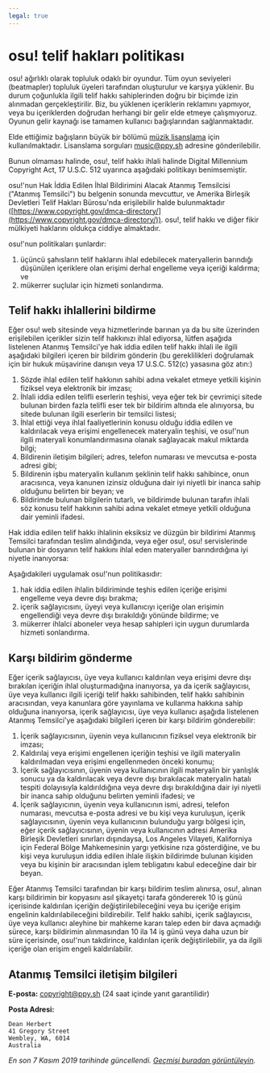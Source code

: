 ```yaml
---
legal: true
---
```


# osu! telif hakları politikası

osu! ağırlıklı olarak topluluk odaklı bir oyundur. Tüm oyun seviyeleri (beatmapler) topluluk üyeleri tarafından oluşturulur ve karşıya yüklenir. Bu durum çoğunlukla ilgili telif hakkı sahiplerinden doğru bir biçimde izin alınmadan gerçekleştirilir. Biz, bu yüklenen içeriklerin reklamını yapmıyor, veya bu içeriklerden doğrudan herhangi bir gelir elde etmeye çalışmıyoruz. Oyunun gelir kaynağı ise tamamen kullanıcı bağışlarından sağlanmaktadır.

Elde ettiğimiz bağışların büyük bir bölümü [müzik lisanslama](/wiki/Legal/Music_Licensing) için kullanılmaktadır. Lisanslama sorguları [music@ppy.sh](mailto:music@ppy.sh) adresine gönderilebilir.

Bunun olmaması halinde, osu!, telif hakkı ihlali halinde Digital Millennium Copyright Act, 17 U.S.C. 512 uyarınca aşağıdaki politikayı benimsemiştir.

osu!'nun Hak İddia Edilen İhlal Bildirimini Alacak Atanmış Temsilcisi ("Atanmış Temsilci") bu belgenin sonunda mevcuttur, ve Amerika Birleşik Devletleri Telif Hakları Bürosu'nda erişilebilir halde bulunmaktadır ([https://www.copyright.gov/dmca-directory/](https://www.copyright.gov/dmca-directory/)). osu!, telif hakkı ve diğer fikir mülkiyeti haklarını oldukça ciddiye almaktadır.

osu!'nun politikaları şunlardır:

1. üçüncü şahısların telif haklarını ihlal edebilecek materyallerin barındığı düşünülen içeriklere olan erişimi derhal engelleme veya içeriği kaldırma; ve
2. mükerrer suçlular için hizmeti sonlandırma. 

## Telif hakkı ihlallerini bildirme

Eğer osu! web sitesinde veya hizmetlerinde barınan ya da bu site üzerinden erişilebilen içerikler sizin telif hakkınızı ihlal ediyorsa, lütfen aşağıda listelenen Atanmış Temsilci'ye hak iddia edilen telif hakkı ihlali ile ilgili aşağıdaki bilgileri içeren bir bildirim gönderin (bu gereklilikleri doğrulamak için bir hukuk müşavirine danışın veya 17 U.S.C. 512(c) yasasına göz atın:)

1. Sözde ihlal edilen telif hakkının sahibi adına vekalet etmeye yetkili kişinin fiziksel veya elektronik bir imzası;
2. İhlali iddia edilen telifli eserlerin teşhisi, veya eğer tek bir çevrimiçi sitede bulunan birden fazla telifli eser tek bir bildirim altında ele alınıyorsa, bu sitede bulunan ilgili eserlerin bir temsilci listesi;
3. İhlal ettiği veya ihlal faaliyetlerinin konusu olduğu iddia edilen ve kaldırılacak veya erişimi engellenecek materyalin teşhisi, ve osu!'nun ilgili materyali konumlandırmasına olanak sağlayacak makul miktarda bilgi;
4. Bildirenin iletişim bilgileri; adres, telefon numarası ve mevcutsa e-posta adresi gibi;
5. Bildirenin işbu materyalin kullanım şeklinin telif hakkı sahibince, onun aracısınca, veya kanunen izinsiz olduğuna dair iyi niyetli bir inanca sahip olduğunu belirten bir beyan; ve
6. Bildirimde bulunan bilgilerin tutarlı, ve bildirimde bulunan tarafın ihlali söz konusu telif hakkının sahibi adına vekalet etmeye yetkili olduğuna dair yeminli ifadesi.

Hak iddia edilen telif hakkı ihlalinin eksiksiz ve düzgün bir bildirimi Atanmış Temsilci tarafından teslim alındığında, veya eğer osu!, osu! servislerinde bulunan bir dosyanın telif hakkını ihlal eden materyaller barındırdığına iyi niyetle inanıyorsa:

Aşağıdakileri uygulamak osu!'nun politikasıdır:

1. hak iddia edilen ihlalin bildiriminde teşhis edilen içeriğe erişimi engelleme veya devre dışı bırakma;
2. içerik sağlayıcısını, üyeyi veya kullanıcıyı içeriğe olan erişimin engellendiği veya devre dışı bırakıldığı yönünde bildirme; ve
3. mükerrer ihlalci aboneler veya hesap sahipleri için uygun durumlarda hizmeti sonlandırma.

## Karşı bildirim gönderme

Eğer içerik sağlayıcısı, üye veya kullanıcı kaldırılan veya erişimi devre dışı bırakılan içeriğin ihlal oluşturmadığına inanıyorsa, ya da içerik sağlayıcısı, üye veya kullanıcı ilgili içeriği telif hakkı sahibinden, telif hakkı sahibinin aracısından, veya kanunlara göre yayınlama ve kullanma hakkına sahip olduğuna inanıyorsa, içerik sağlayıcısı, üye veya kullanıcı aşağıda listelenen Atanmış Temsilci'ye aşağıdaki bilgileri içeren bir karşı bildirim gönderebilir:

1. İçerik sağlayıcısının, üyenin veya kullanıcının fiziksel veya elektronik bir imzası;
2. Kaldırılaj veya erişimi engellenen içeriğin teşhisi ve ilgili materyalin kaldırılmadan veya erişimi engellenmeden önceki konumu;
3. İçerik sağlayıcısının, üyenin veya kullanıcının ilgili materyalin bir yanlışlık sonucu ya da kaldırılacak veya devre dışı bırakılacak materyalin hatalı tespiti dolayısıyla kaldırıldığına veya devre dışı bırakıldığına dair iyi niyetli bir inanca sahip olduğunu belirten yeminli ifadesi; ve
4. İçerik sağlayıcının, üyenin veya kullanıcının ismi, adresi, telefon numarası, mevcutsa e-posta adresi ve bu kişi veya kuruluşun, içerik sağlayıcısının, üyenin veya kullanıcının bulunduğu yargı bölgesi için, eğer içerik sağlayıcısının, üyenin veya kullanıcının adresi Amerika Birleşik Devletleri sınırları dışındaysa, Los Angeles Vilayeti, Kaliforniya için Federal Bölge Mahkemesinin yargı yetkisine rıza gösterdiğine, ve bu kişi veya kuruluşun iddia edilen ihlale ilişkin bildirimde bulunan kişiden veya bu kişinin bir aracısından işlem tebligatını kabul edeceğine dair bir beyan.

Eğer Atanmış Temsilci tarafından bir karşı bildirim teslim alınırsa, osu!, alınan karşı bildirimin bir kopyasını asıl şikayetçi tarafa göndererek 10 iş günü içerisinde kaldırılan içeriğin değiştirilebileceğini veya bu içeriğe erişim engelinin kaldırılabileceğini bildirebilir. Telif hakkı sahibi, içerik sağlayıcısı, üye veya kullanıcı aleyhine bir mahkeme kararı talep eden bir dava açmadığı sürece, karşı bildirimin alınmasından 10 ila 14 iş günü veya daha uzun bir süre içerisinde, osu!'nun takdirince, kaldırılan içerik değiştirilebilir, ya da ilgili içeriğe olan erişim engeli kaldırılabilir.

## Atanmış Temsilci iletişim bilgileri

**E-posta:** [copyright@ppy.sh](mailto:copyright@ppy.sh) (24 saat içinde yanıt garantilidir)

**Posta Adresi:**

```
Dean Herbert
41 Gregory Street
Wembley, WA, 6014
Australia
```

*En son 7 Kasım 2019 tarihinde güncellendi. [Geçmişi buradan görüntüleyin](https://github.com/ppy/osu-wiki/commits/master/wiki/Legal/Copyright/tr.md).*
